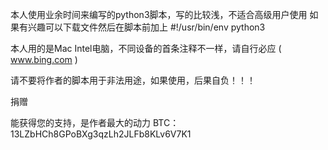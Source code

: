 本人使用业余时间来编写的python3脚本，写的比较浅，不适合高级用户使用
如果有兴趣可以下载文件然后在脚本前加上
#!/usr/bin/env python3

本人用的是Mac Intel电脑，不同设备的首条注释不一样，请自行必应 ( www.bing.com )

请不要将作者的脚本用于非法用途，如果使用，后果自负！！！



捐赠 



能获得您的支持，是作者最大的动力
BTC：13LZbHCh8GPoBXg3qzLh2JLFb8KLv6V7K1
